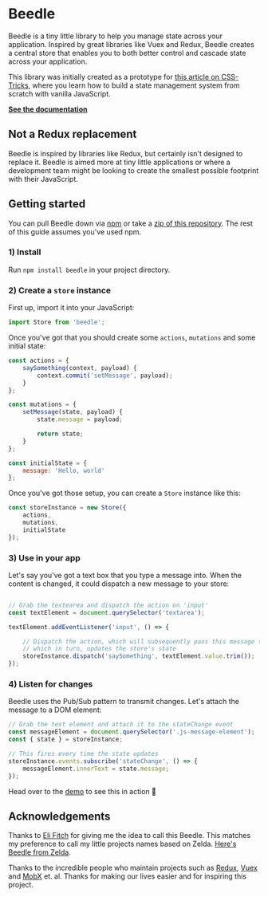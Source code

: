 # Beedle

Beedle is a tiny little library to help you manage state across your application. Inspired by great libraries like Vuex and Redux, Beedle creates a central store that enables you to both better control and cascade state across your application.

This library was initially created as a prototype for [this article on CSS-Tricks](https://css-tricks.com/build-a-state-management-system-with-vanilla-javascript/), where you learn how to build a state management system from scratch with vanilla JavaScript.

[**See the documentation**](https://beedle.hankchizljaw.io)

## Not a Redux replacement

Beedle is inspired by libraries like Redux, but certainly isn't designed to replace it. Beedle is aimed more at tiny little applications or where a development team might be looking to create the smallest possible footprint with their JavaScript.



## Getting started

You can pull Beedle down via [npm](http://npmjs.com) or take a [zip of this repository](https://github.com/hankchizljaw/beedle/archive/master.zip). The rest of this guide assumes you've used npm.

### 1) Install

Run `npm install beedle` in your project directory.



### 2) Create a `store` instance

First up, import it into your JavaScript:

```JavaScript
import Store from 'beedle';
```



Once you've got that you should create some `actions`, `mutations` and some initial state:

```javascript
const actions = {
    saySomething(context, payload) {
        context.commit('setMessage', payload);
    }
};

const mutations = {
    setMessage(state, payload) {
        state.message = payload;

        return state;
    }
};

const initialState = {
    message: 'Hello, world'
};
```

Once you've got those setup, you can create a `Store` instance like this:

```javascript
const storeInstance = new Store({
    actions,
    mutations,
    initialState
});
```

### 3) Use in your app

Let's say you've got a text box that you type a message into. When the content is changed, it could dispatch a new message to your store:

```javascript

// Grab the textearea and dispatch the action on 'input'
const textElement = document.querySelector('textarea');

textElement.addEventListener('input', () => {

    // Dispatch the action, which will subsequently pass this message to the mutation
    // which in turn, updates the store's state
    storeInstance.dispatch('saySomething', textElement.value.trim());
});
```

### 4) Listen for changes

Beedle uses the Pub/Sub pattern to transmit changes. Let's attach the message to a DOM element:

```javascript
// Grab the text element and attach it to the stateChange event
const messageElement = document.querySelector('.js-message-element');
const { state } = storeInstance;

// This fires every time the state updates
storeInstance.events.subscribe('stateChange', () => {
    messageElement.innerText = state.message;
});
```

Head over to the [demo](https://github.com/hankchizljaw/beedle/tree/v0.3.0/demo) to see this in action 🚀

## Acknowledgements 

Thanks to [Eli Fitch](https://twitter.com/EliFitch/) for giving me the idea to call this Beedle. This matches my preference to call my little projects names based on Zelda. [Here's Beedle from Zelda](https://zelda.gamepedia.com/Beedle).

Thanks to the incredible people who maintain projects such as [Redux](http://redux.js.org), [Vuex](http://vuex.vuejs.org) and [MobX](http://mobx.js.org) et. al. Thanks for making our lives easier and for inspiring this project.
